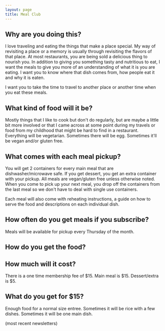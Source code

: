 ```yaml
---
layout: page
title: Meal Club
---
```


## Why are you doing this?

I love traveling and eating the things that make a place special.  My way of revisiting a place or a memory is usually through revisiting the flavors of that place.  At most restaurants, you are being sold a delicious thing to nourish you.  In addition to giving you something tasty and nutritious to eat, I want the meals to give you more of an understanding of what it is you are eating.  I want you to know where that dish comes from, how people eat it and why it is eaten.

I want you to take the time to travel to another place or another time when you eat these meals.

## What kind of food will it be?

Mostly things that I like to cook but don't do regularly, but are maybe a little bit more involved or that I came across at some point during my travels or food from my childhood that might be hard to find in a restaurant.  Everything will be vegetarian. Sometimes there will be egg.  Sometimes it'll be vegan and/or gluten free.

## What comes with each meal pickup?

You will get 2 containers for every main meal that are dishwasher/microwave safe.  If you get dessert, you get an extra container with your pickup.  All meals are vegan/gluten free unless otherwise noted.  When you come to pick up your next meal, you drop off the containers from the last meal so we don't have to deal with single use containers.

Each meal will also come with reheating instructions, a guide on how to serve the food and descriptions on each individual dish.

## How often do you get meals if you subscribe?

Meals will be available for pickup every Thursday of the month.

## How do you get the food?


## How much will it cost?

There is a one time membership fee of $15.  Main meal is $15.  Dessert/extra is $5.

## What do you get for $15?

Enough food for a normal size entree.  Sometimes it will be rice with a few dishes.  Sometimes it will be one main dish.

(most recent newsletters)
